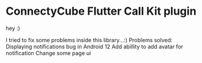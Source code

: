 # ConnectyCube Flutter Call Kit plugin

hey :)

I tried to fix some problems inside this library...:)
Problems solved:
Displaying notifications bug in Android 12
Add abillity to add avatar for notification
Change some page ui


